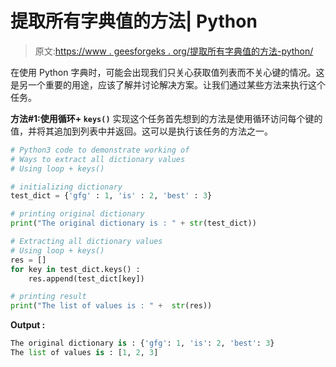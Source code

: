 # 提取所有字典值的方法| Python

> 原文:[https://www . geesforgeks . org/提取所有字典值的方法-python/](https://www.geeksforgeeks.org/ways-to-extract-all-dictionary-values-python/)

在使用 Python 字典时，可能会出现我们只关心获取值列表而不关心键的情况。这是另一个重要的用途，应该了解并讨论解决方案。让我们通过某些方法来执行这个任务。

**方法#1:使用循环+ `keys()`**
实现这个任务首先想到的方法是使用循环访问每个键的值，并将其追加到列表中并返回。这可以是执行该任务的方法之一。

```py
# Python3 code to demonstrate working of
# Ways to extract all dictionary values
# Using loop + keys()

# initializing dictionary
test_dict = {'gfg' : 1, 'is' : 2, 'best' : 3}

# printing original dictionary
print("The original dictionary is : " + str(test_dict))

# Extracting all dictionary values
# Using loop + keys()
res = []
for key in test_dict.keys() :
    res.append(test_dict[key])

# printing result
print("The list of values is : " +  str(res))
```

**Output :**

```py
The original dictionary is : {'gfg': 1, 'is': 2, 'best': 3}
The list of values is : [1, 2, 3]

```